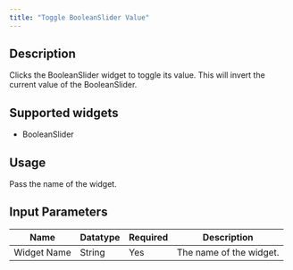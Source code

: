```yaml
---
title: "Toggle BooleanSlider Value"
---
```

## Description
Clicks the BooleanSlider widget to toggle its value. This will invert the current value of the BooleanSlider.

## Supported widgets
 + BooleanSlider

## Usage
Pass the name of the widget.

## Input Parameters

Name | Datatype | Required | Description
---- | -------- | ------- |---------------
Widget Name | String | Yes | The name of the widget.
